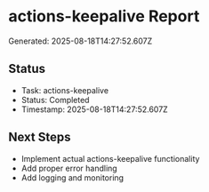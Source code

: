 # actions-keepalive Report

Generated: 2025-08-18T14:27:52.607Z

## Status
- Task: actions-keepalive
- Status: Completed
- Timestamp: 2025-08-18T14:27:52.607Z

## Next Steps
- Implement actual actions-keepalive functionality
- Add proper error handling
- Add logging and monitoring
